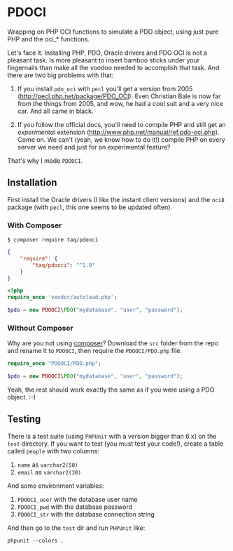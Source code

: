 # PDOCI

Wrapping on PHP OCI functions to simulate a PDO object, using just pure PHP and the oci_* functions.

Let's face it. Installing PHP, PDO, Oracle drivers and PDO OCI is not a pleasant
task. Is more pleasant to insert bamboo sticks under your fingernails than make
all the voodoo needed to accomplish that task. And there are two big problems
with that:

1. If you install `pdo_oci` with `pecl` you'll get a version from 2005 (http://pecl.php.net/package/PDO_OCI). 
   Even Christian Bale is now far from the things from 2005, and wow, he had a cool suit and a very nice car. 
   And all came in black.

2. If you follow the official docs, you'll need to compile PHP and still get an
   *experimental* extension (http://www.php.net/manual/ref.pdo-oci.php). Come on. 
   We can't (yeah, we know how to do it!) compile PHP on every server we need and just for an experimental feature?

That's why I made `PDOOCI`.

## Installation

First install the Oracle drivers (I like the instant client versions) and the
`oci8` package (with `pecl`, this one seems to be updated often).

### With Composer

```
$ composer require taq/pdooci
```

```json
{
    "require": {
        "taq/pdooci": "^1.0"
    }
}
```

```php
<?php
require_once 'vendor/autoload.php';

$pdo = new PDOOCI\PDO("mydatabase", "user", "password");
```

### Without Composer

Why are you not using [composer](http://getcomposer.org/)? Download the `src` folder from the repo and rename it to `PDOOCI`, then require the `PDOOCI/PDO.php` file.

```php
require_once "PDOOCI/PDO.php";

$pdo = new PDOOCI\PDO("mydatabase", "user", "password");
```

Yeah, the rest should work exactly the same as if you were using a PDO object. :-)

## Testing

There is a test suite (using `PHPUnit` with a version bigger than 6.x) on the `test` directory. If you want to
test (you must test your code!), create a table called `people` with two
columns:

1. `name` as `varchar2(50)`
2. `email` as `varchar2(30)` 

And some environment variables:

1. `PDOOCI_user` with the database user name
2. `PDOOCI_pwd` with the database password
3. `PDOOCI_str` with the database connection string

And then go to the `test` dir and run `PHPUnit` like:

```
phpunit --colors .
```
